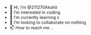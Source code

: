 - 👋 Hi, I’m @211270Akshit
- 👀 I’m interested in coding 
- 🌱 I’m currently learning c
- 💞️ I’m looking to collaborate on nothing
- 📫 How to reach me ..

<!---
211270Akshit/211270Akshit is a ✨ special ✨ repository because its `README.md` (this file) appears on your GitHub profile.
You can click the Preview link to take a look at your changes.
--->
